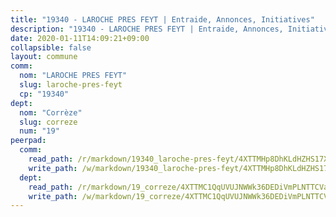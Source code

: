 ```yaml
---
title: "19340 - LAROCHE PRES FEYT | Entraide, Annonces, Initiatives"
description: "19340 - LAROCHE PRES FEYT | Entraide, Annonces, Initiatives"
date: 2020-01-11T14:09:21+09:00
collapsible: false
layout: commune
comm:
  nom: "LAROCHE PRES FEYT"
  slug: laroche-pres-feyt
  cp: "19340"
dept:
  nom: "Corrèze"
  slug: correze
  num: "19"
peerpad:
  comm:
    read_path: /r/markdown/19340_laroche-pres-feyt/4XTTMHp8DhKLdHZHS17XhcVPbVybFCw2V11xDJnQEkw3gkKNe
    write_path: /w/markdown/19340_laroche-pres-feyt/4XTTMHp8DhKLdHZHS17XhcVPbVybFCw2V11xDJnQEkw3gkKNe-K3TgUJ1gT5DfkPNKwu6v3JxYTUdpJi693QSU9BnENbR4pB9XiUV2Axjh7qTHaQtpTmBJLdjLfm5eZZpjLncUdtjX4N2bTZmzQvzMX42Khcp78cwWqyEpEnK3ivLifa1uB7DktRSe
  dept:
    read_path: /r/markdown/19_correze/4XTTMC1QqUVUJNWWk36DEDiVmPLNTTCVay5E5gwEvpSf36VsS
    write_path: /w/markdown/19_correze/4XTTMC1QqUVUJNWWk36DEDiVmPLNTTCVay5E5gwEvpSf36VsS-K3TgUzu4fqyixiBZaA5Ejd2iCC9xJnV2MqYc8L2r22c4qVWWx9VnJmMAAFTQjLmwLDBGZ9pgHdAtPGZHV6pZb6y2bhgaqXFUJ1Fp1QgihzJpszTr9ow8JcXoeYzTUZfY7Rzzn9sS
---
```


